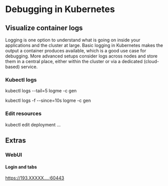 
# Debugging in Kubernetes

## Visualize container logs 

Logging is one option to understand what is going on inside your applications and the cluster at large. Basic logging in Kubernetes makes the output a container produces available, which is a good use case for debugging. More advanced setups consider logs across nodes and store them in a central place, either within the cluster or via a dedicated (cloud-based) service.

### Kubectl logs

kubectl logs --tail=5 logme -c gen

kubectl logs -f --since=10s logme -c gen

### Edit resources

kubectl edit deployment ...

## Extras

### WebUI

#### Login and tabs

https://193.XXXXX....:60443


